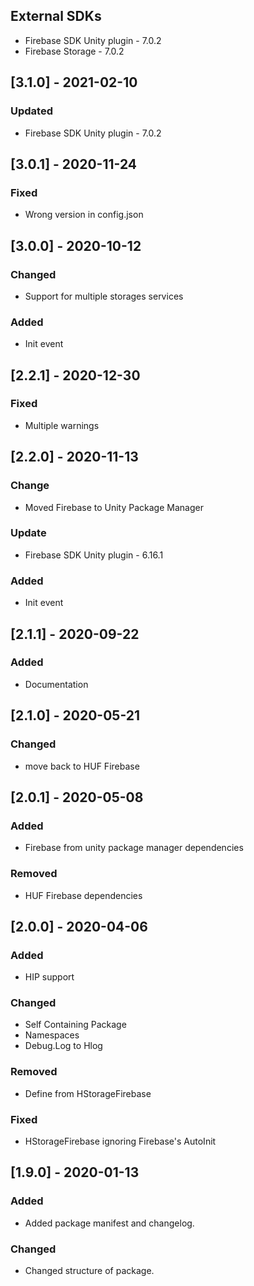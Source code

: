 ## External SDKs
- Firebase SDK Unity plugin - 7.0.2
- Firebase Storage - 7.0.2

## [3.1.0] - 2021-02-10
### Updated
- Firebase SDK Unity plugin - 7.0.2


## [3.0.1] - 2020-11-24
### Fixed
- Wrong version in config.json


## [3.0.0] - 2020-10-12
### Changed
- Support for multiple storages services

### Added
- Init event


## [2.2.1] - 2020-12-30
### Fixed
- Multiple warnings


## [2.2.0] - 2020-11-13
### Change
- Moved Firebase to Unity Package Manager

### Update
- Firebase SDK Unity plugin - 6.16.1

### Added
- Init event


## [2.1.1] - 2020-09-22
### Added
- Documentation


## [2.1.0] - 2020-05-21
### Changed
- move back to HUF Firebase


## [2.0.1] - 2020-05-08
### Added
- Firebase from unity package manager dependencies

### Removed
- HUF Firebase dependencies


## [2.0.0] - 2020-04-06
### Added
- HIP support

### Changed
- Self Containing Package
- Namespaces
- Debug.Log to Hlog

### Removed 
- Define from HStorageFirebase

### Fixed
- HStorageFirebase ignoring Firebase's AutoInit


## [1.9.0] - 2020-01-13
### Added
- Added package manifest and changelog.

### Changed
- Changed structure of package.
